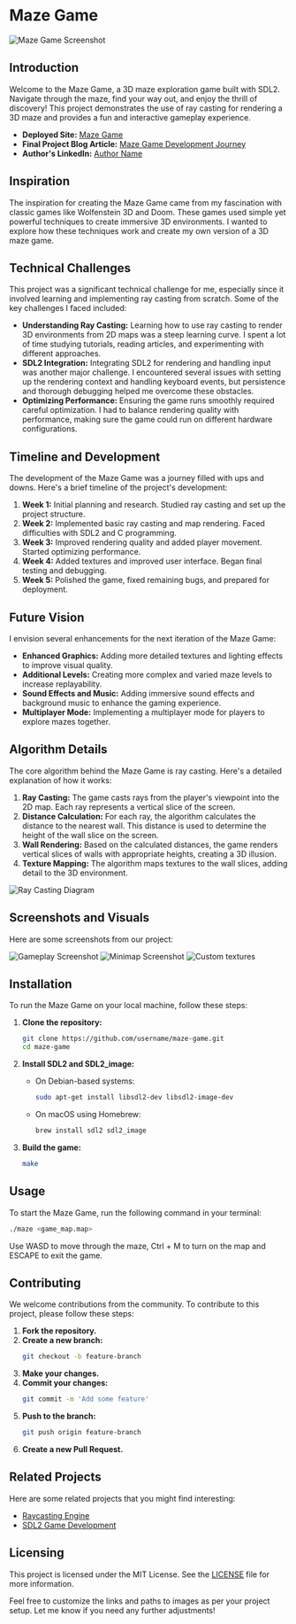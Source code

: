 # Maze Game

![Maze Game Screenshot](pics/readme/maze_logo.png)

## Introduction
Welcome to the Maze Game, a 3D maze exploration game built with SDL2. Navigate through the maze, find your way out, and enjoy the thrill of discovery! This project demonstrates the use of ray casting for rendering a 3D maze and provides a fun and interactive gameplay experience.

- **Deployed Site:** [Maze Game](http://example.com)
- **Final Project Blog Article:** [Maze Game Development Journey](http://example.com/blog)
- **Author's LinkedIn:** [Author Name](https://www.linkedin.com/in/authorname/)

## Inspiration
The inspiration for creating the Maze Game came from my fascination with classic games like Wolfenstein 3D and Doom. These games used simple yet powerful techniques to create immersive 3D environments. I wanted to explore how these techniques work and create my own version of a 3D maze game.

## Technical Challenges
This project was a significant technical challenge for me, especially since it involved learning and implementing ray casting from scratch. Some of the key challenges I faced included:

- **Understanding Ray Casting:** Learning how to use ray casting to render 3D environments from 2D maps was a steep learning curve. I spent a lot of time studying tutorials, reading articles, and experimenting with different approaches.
- **SDL2 Integration:** Integrating SDL2 for rendering and handling input was another major challenge. I encountered several issues with setting up the rendering context and handling keyboard events, but persistence and thorough debugging helped me overcome these obstacles.
- **Optimizing Performance:** Ensuring the game runs smoothly required careful optimization. I had to balance rendering quality with performance, making sure the game could run on different hardware configurations.

## Timeline and Development
The development of the Maze Game was a journey filled with ups and downs. Here's a brief timeline of the project's development:

1. **Week 1:** Initial planning and research. Studied ray casting and set up the project structure.
2. **Week 2:** Implemented basic ray casting and map rendering. Faced difficulties with SDL2 and C programming.
3. **Week 3:** Improved rendering quality and added player movement. Started optimizing performance.
4. **Week 4:** Added textures and improved user interface. Began final testing and debugging.
5. **Week 5:** Polished the game, fixed remaining bugs, and prepared for deployment.

## Future Vision
I envision several enhancements for the next iteration of the Maze Game:

- **Enhanced Graphics:** Adding more detailed textures and lighting effects to improve visual quality.
- **Additional Levels:** Creating more complex and varied maze levels to increase replayability.
- **Sound Effects and Music:** Adding immersive sound effects and background music to enhance the gaming experience.
- **Multiplayer Mode:** Implementing a multiplayer mode for players to explore mazes together.

## Algorithm Details
The core algorithm behind the Maze Game is ray casting. Here's a detailed explanation of how it works:

1. **Ray Casting:** The game casts rays from the player's viewpoint into the 2D map. Each ray represents a vertical slice of the screen.
2. **Distance Calculation:** For each ray, the algorithm calculates the distance to the nearest wall. This distance is used to determine the height of the wall slice on the screen.
3. **Wall Rendering:** Based on the calculated distances, the game renders vertical slices of walls with appropriate heights, creating a 3D illusion.
4. **Texture Mapping:** The algorithm maps textures to the wall slices, adding detail to the 3D environment.

![Ray Casting Diagram](pics/readme/raycasting.png)

## Screenshots and Visuals
Here are some screenshots from our project:

![Gameplay Screenshot](pics/readme/maze_look.png)
![Minimap Screenshot](path/readme/map.png)
![Custom textures](path/readme/custom_texture.png)

## Installation
To run the Maze Game on your local machine, follow these steps:

1. **Clone the repository:**
   ```sh
   git clone https://github.com/username/maze-game.git
   cd maze-game
   ```

2. **Install SDL2 and SDL2_image:**
   - On Debian-based systems:
     ```sh
     sudo apt-get install libsdl2-dev libsdl2-image-dev
     ```
   - On macOS using Homebrew:
     ```sh
     brew install sdl2 sdl2_image
     ```

3. **Build the game:**
   ```sh
   make
   ```

## Usage
To start the Maze Game, run the following command in your terminal:

```sh
./maze <game_map.map>
```

Use WASD to move through the maze, Ctrl + M to turn on the map and ESCAPE to exit the game.

## Contributing
We welcome contributions from the community. To contribute to this project, please follow these steps:

1. **Fork the repository.**
2. **Create a new branch:**
   ```sh
   git checkout -b feature-branch
   ```
3. **Make your changes.**
4. **Commit your changes:**
   ```sh
   git commit -m 'Add some feature'
   ```
5. **Push to the branch:**
   ```sh
   git push origin feature-branch
   ```
6. **Create a new Pull Request.**

## Related Projects
Here are some related projects that you might find interesting:

- [Raycasting Engine](https://github.com/someuser/raycasting-engine)
- [SDL2 Game Development](https://github.com/anotheruser/sdl2-game-development)

## Licensing
This project is licensed under the MIT License. See the [LICENSE](LICENSE) file for more information.

Feel free to customize the links and paths to images as per your project setup. Let me know if you need any further adjustments!

